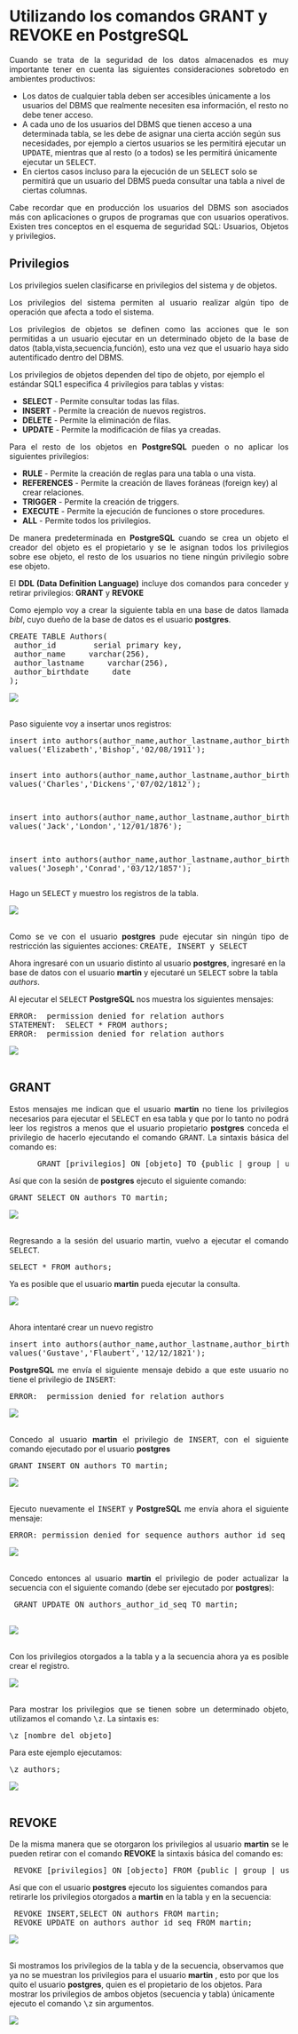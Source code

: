 # Utilizando los comandos GRANT y REVOKE en PostgreSQL
		
<p align="justify">Cuando se trata de la seguridad de los datos almacenados es muy importante tener en cuenta las siguientes consideraciones sobretodo en ambientes productivos:
</p>
<ul>
<li>Los datos de cualquier tabla deben ser accesibles únicamente a los usuarios del DBMS que realmente necesiten esa información, el resto no debe tener acceso.</li>
<li>A cada uno de los usuarios del DBMS que tienen acceso a una determinada tabla, se les debe de asignar una cierta acción según sus necesidades, por ejemplo a ciertos usuarios se les permitirá ejecutar un <tt>UPDATE</tt>, mientras que al resto (o a todos) se les permitirá únicamente ejecutar un <tt>SELECT</tt>.</li>
<li>En ciertos casos incluso para la ejecución de un <tt>SELECT</tt> solo se permitirá que un usuario del DBMS pueda consultar una tabla a nivel de ciertas columnas.</li>
</ul>
<p align="justify">
Cabe recordar que en producción los usuarios del DBMS son asociados más con aplicaciones o grupos de programas que con usuarios operativos.
Existen tres conceptos en el esquema de seguridad SQL: Usuarios, Objetos y privilegios. 
</p>
<h2>Privilegios</h2>
<p align="justify">Los privilegios suelen clasificarse en privilegios del sistema y de objetos.</p>
<p align="justify">Los privilegios del sistema permiten al usuario realizar algún tipo de operación que afecta a todo el sistema. </p>
<p align="justify">Los privilegios de objetos se definen como las acciones que le son permitidas a un usuario ejecutar en un determinado objeto de la base de datos (tabla,vista,secuencia,función), esto una vez que el usuario haya sido autentificado dentro del DBMS.</p>
<p>Los privilegios de objetos dependen del tipo de objeto, por ejemplo el estándar SQL1 especifica 4 privilegios para tablas y vistas:</p>
<ul>
<li><b>SELECT</b> - Permite consultar todas las filas.</li>
<li><b>INSERT</b> - Permite la creación de nuevos registros.</li>
<li><b>DELETE</b> - Permite la eliminación de filas.</li>
<li><b>UPDATE</b> - Permite la modificación de filas ya creadas.</li>
</ul>
<p align="justify">Para el resto de los objetos en <b>PostgreSQL</b> pueden o no aplicar los siguientes privilegios:</p>
<ul>
<li><b>RULE</b> - Permite la creación de reglas para una tabla o una vista.</li>
<li><b>REFERENCES</b> - Permite la creación de llaves foráneas (foreign key) al crear relaciones.</li>
<li><b>TRIGGER</b> - Permite la creación de triggers.</li>
<li><b>EXECUTE</b> - Permite la ejecución de funciones o store procedures.</li>
<li><b>ALL</b> - Permite todos los privilegios.</li>
</ul>
<p align="justify">De manera predeterminada en <b>PostgreSQL</b> cuando se crea un objeto el creador del objeto es el propietario y se le asignan todos los privilegios sobre ese objeto, el resto de los usuarios no tiene ningún privilegio sobre ese objeto.</p>
<p align="justify">El <b>DDL (Data Definition Language)</b> incluye dos comandos para conceder y retirar privilegios: <b>GRANT</b> y <b>REVOKE</b></p>
<p align="justify">Como ejemplo voy a crear la siguiente tabla en una base de datos llamada <i>bibl</i>, cuyo dueño de la base de datos es el usuario <b>postgres</b>.</p>
<pre>
CREATE TABLE Authors(
 author_id        serial primary key,
 author_name     varchar(256),
 author_lastname     varchar(256),
 author_birthdate     date
);
</pre>
<div>
<IMG src="picture_library/grant/fig1.png">
</div><br>
<p align="justify">Paso siguiente voy a insertar unos registros:</p>
<pre>
insert into authors(author_name,author_lastname,author_birthdate)
values('Elizabeth','Bishop','02/08/1911');
 
insert into authors(author_name,author_lastname,author_birthdate)
values('Charles','Dickens','07/02/1812');
 
insert into authors(author_name,author_lastname,author_birthdate)
values('Jack','London','12/01/1876');

insert into authors(author_name,author_lastname,author_birthdate)
values('Joseph','Conrad','03/12/1857');
</pre>
 <p>Hago un <tt>SELECT</tt> y muestro los registros de la tabla.</p>
 <div>
<IMG src="picture_library/grant/fig2.png">
</div><br>
 <p align="justify">Como se ve con el usuario <b>postgres</b> pude ejecutar sin ningún tipo de restricción las siguientes acciones: <tt>CREATE, INSERT y SELECT</tt></p>
 <p>Ahora ingresaré con un usuario distinto al usuario <b>postgres</b>, ingresaré en la base de datos con el usuario <b>martin</b> y ejecutaré un <tt>SELECT</tt> sobre la tabla <i>authors</i>.</p>
 <p>Al ejecutar el <tt>SELECT</tt> <b>PostgreSQL</b> nos muestra los siguientes mensajes:</p>
 <pre>
ERROR:  permission denied for relation authors
STATEMENT:  SELECT * FROM authors;
ERROR:  permission denied for relation authors
</pre>
 <div>
<IMG src="picture_library/grant/fig3.png">
</div><br>
<h2>GRANT</h2>
<p align="justify">Estos mensajes me indican que el usuario <b>martin</b> no tiene los privilegios necesarios para ejecutar el <tt>SELECT</tt> en esa tabla y que por lo tanto no podrá leer los registros a menos que el usuario propietario <b>postgres</b> conceda el privilegio de hacerlo ejecutando el comando <tt>GRANT</tt>.
La sintaxis básica del comando es:</p>
<pre>
	  GRANT [privilegios] ON [objeto] TO {public | group | username}
</pre>
<p align="justify">Así que con la sesión de <b>postgres</b> ejecuto el siguiente comando:</p>
<pre>
GRANT SELECT ON authors TO martin;
</pre>
 <div>
<IMG src="picture_library/grant/fig4.png">
</div><br>
<p align="justify">Regresando a la sesión del usuario martin, vuelvo a ejecutar el comando <tt>SELECT</tt>.</p>
<pre>
SELECT * FROM authors;
</pre>
<p align="justify">Ya es posible que el usuario <b>martin</b> pueda ejecutar la consulta.</p>
<div>
<IMG src="picture_library/grant/fig5.png">
</div><br>
<p align="justify">Ahora intentaré crear un nuevo registro</p>
<pre>
insert into authors(author_name,author_lastname,author_birthdate)
values('Gustave','Flaubert','12/12/1821');
</pre>
<p align="justify"><b>PostgreSQL</b> me envía el siguiente mensaje debido a que este usuario no tiene el privilegio de <tt>INSERT</tt>:</p>
<pre>
ERROR:  permission denied for relation authors
</pre>
 <div>
<IMG src="picture_library/grant/fig6.png">
</div><br>
 <p align="justify">Concedo al usuario <b>martin</b> el privilegio de <tt>INSERT</tt>, con el siguiente comando ejecutado por el usuario <b>postgres</b></p>
 <pre>
GRANT INSERT ON authors TO martin;
</pre>
<div>
<IMG src="picture_library/grant/fig7.png">
</div><br>
<p align="justify">Ejecuto nuevamente el <tt>INSERT</tt> y <b>PostgreSQL</b> me envía ahora el siguiente mensaje:</p>
<pre>
ERROR: permission denied for sequence authors_author_id_seq
</pre>
<div>
<IMG src="picture_library/grant/fig8.png">
</div><br>
<p align="justify">Concedo entonces al usuario <b>martin</b> el privilegio de poder actualizar la secuencia con el siguiente comando (debe ser ejecutado por <b>postgres</b>):</p>
<pre>
 GRANT UPDATE ON authors_author_id_seq TO martin;
 </pre>
 <div>
<IMG src="picture_library/grant/fig9.png">
</div><br>
<p align="justify">Con los privilegios otorgados a la tabla y a la secuencia ahora ya es posible crear el registro.</p>
 <div>
<IMG src="picture_library/grant/fig10.png">
</div><br>
<p align="justify">Para mostrar los privilegios que se tienen sobre un determinado objeto, utilizamos el comando <tt>\z</tt>.
La sintaxis es:</p>
<pre>
\z [nombre del objeto]
</pre>
<p>Para este ejemplo ejecutamos:</p>
 <pre>
\z authors;
</pre>
<div>
<IMG src="picture_library/grant/fig11.png">
</div><br>
<h2>REVOKE</h2>
<p align="justify">De la misma manera que se otorgaron los privilegios al usuario <b>martin</b> se le pueden retirar con el comando <b>REVOKE</b> la sintaxis básica del comando es:</p>
<pre>
 REVOKE [privilegios] ON [objecto] FROM {public | group | username }
</pre>
<p>Así que con el usuario <b>postgres</b> ejecuto los siguientes comandos para retirarle los privilegios otorgados a <b>martin</b> en la tabla y en la secuencia:</p>
<pre>
 REVOKE INSERT,SELECT ON authors FROM martin;
 REVOKE UPDATE on authors_author_id_seq FROM martin;
</pre>
<div>
<IMG src="picture_library/grant/fig12.png">
</div><br>
<p>Si mostramos los privilegios de la tabla y de la secuencia, observamos que ya no se muestran los privilegios para el usuario <b>martin</b> , esto por que los quito el usuario <b>postgres</b>, quien es el propietario de los objetos. Para mostrar los privilegios de ambos objetos (secuencia y tabla) únicamente ejecuto el comando <tt>\z</tt> sin argumentos.</p>
<div>
<IMG src="picture_library/grant/fig13.png">
</div>
